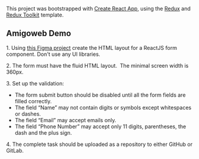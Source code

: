 This project was bootstrapped with [Create React App](https://github.com/facebook/create-react-app), using the [Redux](https://redux.js.org/) and [Redux Toolkit](https://redux-toolkit.js.org/) template.

## Amigoweb Demo

1\. Using <a href="https://www.figma.com/file/2nLyK6iFH7pzSZuBWN8inZ/Amigoweb" target="blank">this Figma project</a> create the HTML layout for a ReactJS form component. Don't use any UI libraries.

2\. The form must have the fluid HTML layout.  The minimal screen width is 360px.

3\. Set up the validation: 

- The form submit button should be disabled until all the form fields are filled correctly. 
- The field “Name” may not contain digits or symbols except whitespaces or dashes.
- The field “Email” may accept emails only.
- The field “Phone Number” may accept only 11 digits, parentheses, the dash and the plus sign.
   

4\. The complete task should be uploaded as a repository to either GitHub or GitLab.
